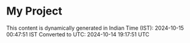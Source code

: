 # My Project

This content is dynamically generated in Indian Time (IST): 2024-10-15 00:47:51 IST
Converted to UTC: 2024-10-14 19:17:51 UTC
